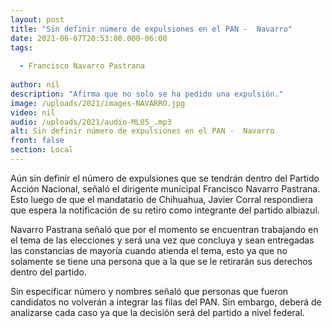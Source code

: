```yaml
---
layout: post
title: "Sin definir número de expulsiones en el PAN -  Navarro"
date: 2021-06-07T20:53:00.000-06:00
tags:
  
  - Francisco Navarro Pastrana
  
author: nil
description: "Afirma que no solo se ha pedido una expulsión."
image: /uploads/2021/images-NAVARRO.jpg
video: nil
audio: /uploads/2021/audio-ML05_.mp3
alt: Sin definir número de expulsiones en el PAN -  Navarro
front: false
section: Local
---
```


Aún sin definir el número de expulsiones que se tendrán dentro del Partido Acción Nacional, señaló el dirigente municipal Francisco Navarro Pastrana. Esto luego de que el mandatario de Chihuahua, Javier Corral respondiera que espera la notificación de su retiro como integrante del partido albiazul.

Navarro Pastrana señaló que por el momento se encuentran trabajando en el tema de las elecciones y será una vez que concluya y sean entregadas las constancias de mayoría cuando atienda el tema, esto ya que no solamente se tiene una persona que a la que se le retirarán sus derechos dentro del partido.

Sin especificar número y nombres señaló que personas que fueron candidatos no volverán a integrar las filas del PAN. Sin embargo, deberá de analizarse cada caso ya que la decisión será del partido a nivel federal.
